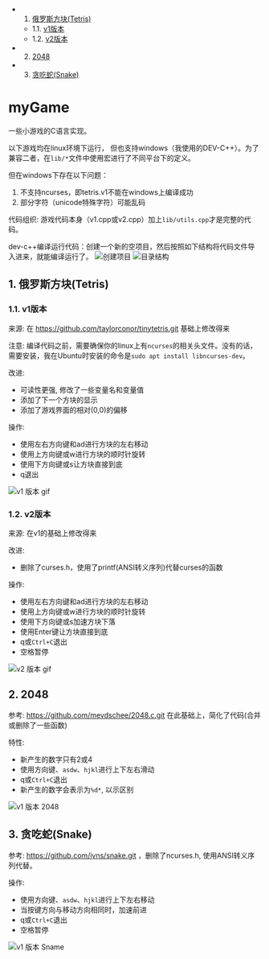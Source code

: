 <!-- vscode-markdown-toc -->
* 1. [俄罗斯方块(Tetris)](#Tetris)
	* 1.1. [v1版本](#v1)
	* 1.2. [v2版本](#v2)
* 2. [2048](#)
* 3. [贪吃蛇(Snake)](#Snake)

<!-- vscode-markdown-toc-config
	numbering=true
	autoSave=true
	/vscode-markdown-toc-config -->
<!-- /vscode-markdown-toc -->

# myGame
一些小游戏的C语言实现。

以下游戏均在linux环境下运行， 但也支持windows（我使用的DEV-C++）。为了兼容二者，在`lib/*`文件中使用宏进行了不同平台下的定义。

但在windows下存在以下问题：
1. 不支持ncurses，即tetris.v1不能在windows上编译成功
1. 部分字符（unicode特殊字符）可能乱码


代码组织: 游戏代码本身（v1.cpp或v2.cpp）加上`lib/utils.cpp`才是完整的代码。

dev-c++编译运行代码：创建一个新的空项目，然后按照如下结构将代码文件导入进来，就能编译运行了。
![创建项目](img/dev-c++_1.png)
![目录结构](img/dev-c++_2.png)


##  1. <a name='Tetris'></a>俄罗斯方块(Tetris)

###  1.1. <a name='v1'></a>v1版本
来源: 在 https://github.com/taylorconor/tinytetris.git 基础上修改得来

注意: 编译代码之前，需要确保你的linux上有`ncurses`的相关头文件。没有的话，需要安装，我在Ubuntu时安装的命令是`sudo apt install libncurses-dev`。

改进:
* 可读性更强, 修改了一些变量名和变量值
* 添加了下一个方块的显示
* 添加了游戏界面的相对(0,0)的偏移

操作:
* 使用左右方向键和ad进行方块的左右移动
* 使用上方向键或w进行方块的顺时针旋转
* 使用下方向键或s让方块直接到底
* q退出


![v1 版本 gif](img/tetris-v1.gif)


###  1.2. <a name='v2'></a>v2版本
来源: 在v1的基础上修改得来

改进:
* 删除了curses.h，使用了printf(ANSI转义序列)代替curses的函数


操作:
* 使用左右方向键和ad进行方块的左右移动
* 使用上方向键或w进行方块的顺时针旋转
* 使用下方向键或s加速方块下落
* 使用Enter键让方块直接到底
* q或`Ctrl+C`退出
* 空格暂停


![v2 版本 gif](img/tetris-v2.gif)


##  2. <a name=''></a>2048

参考: https://github.com/mevdschee/2048.c.git  在此基础上，简化了代码(合并或删除了一些函数)

特性:
* 新产生的数字只有2或4
* 使用方向键、`asdw`、`hjkl`进行上下左右滑动
* q或`Ctrl+C`退出
* 新产生的数字会表示为`%d*`, 以示区别

![v1 版本 2048](img/2048-v1.gif)

##  3. <a name='Snake'></a>贪吃蛇(Snake)

参考: https://github.com/jvns/snake.git ，删除了ncurses.h, 使用ANSI转义序列代替。

操作:
* 使用方向键、`asdw`、`hjkl`进行上下左右移动
* 当按键方向与移动方向相同时，加速前进
* q或`Ctrl+C`退出
* 空格暂停

![v1 版本 Sname](img/snake-v1.gif)